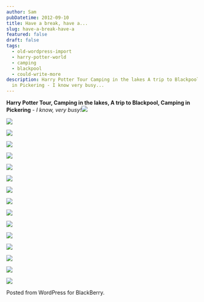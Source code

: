 ```yaml
---
author: Sam
pubDatetime: 2012-09-10
title: Have a break, have a...
slug: have-a-break-have-a
featured: false
draft: false
tags:
  - old-wordpress-import
  - harry-potter-world
  - camping
  - blackpool
  - could-write-more
description: Harry Potter Tour Camping in the lakes A trip to Blackpool Camping
  in Pickering - I know very busy...
---
```

**Harry Potter Tour, Camping in the lakes, A trip to Blackpool, Camping in Pickering** - _I know, very busy!_[![](https://blog.bonxy.net/wp-content/uploads/2012/09/IMG-20120909-00383.jpg)](https://blog.bonxy.net/wp-content/uploads/2012/09/IMG-20120909-00383.jpg)

[![](https://blog.bonxy.net/wp-content/uploads/2012/09/IMG-20120910-00386.jpg)](https://blog.bonxy.net/wp-content/uploads/2012/09/IMG-20120910-00386.jpg)

[![](https://blog.bonxy.net/wp-content/uploads/2012/09/IMG-20120910-00387.jpg)](https://blog.bonxy.net/wp-content/uploads/2012/09/IMG-20120910-00387.jpg)

[![](https://blog.bonxy.net/wp-content/uploads/2012/09/IMG-20120910-00388.jpg)](https://blog.bonxy.net/wp-content/uploads/2012/09/IMG-20120910-00388.jpg)

[![](https://blog.bonxy.net/wp-content/uploads/2012/09/Three-Rivers-20120910-00389.jpg)](https://blog.bonxy.net/wp-content/uploads/2012/09/Three-Rivers-20120910-00389.jpg)

[![](https://blog.bonxy.net/wp-content/uploads/2012/09/Three-Rivers-20120910-00390.jpg)](https://blog.bonxy.net/wp-content/uploads/2012/09/Three-Rivers-20120910-00390.jpg)

[![](https://blog.bonxy.net/wp-content/uploads/2012/09/IMG-20120910-00391.jpg)](https://blog.bonxy.net/wp-content/uploads/2012/09/IMG-20120910-00391.jpg)

[![](https://blog.bonxy.net/wp-content/uploads/2012/09/Three-Rivers-20120910-00392.jpg)](https://blog.bonxy.net/wp-content/uploads/2012/09/Three-Rivers-20120910-00392.jpg)

[![](https://blog.bonxy.net/wp-content/uploads/2012/09/Three-Rivers-20120910-00393.jpg)](https://blog.bonxy.net/wp-content/uploads/2012/09/Three-Rivers-20120910-00393.jpg)

[![](https://blog.bonxy.net/wp-content/uploads/2012/09/Three-Rivers-20120910-00394.jpg)](https://blog.bonxy.net/wp-content/uploads/2012/09/Three-Rivers-20120910-00394.jpg)

[![](https://blog.bonxy.net/wp-content/uploads/2012/09/IMG-20120911-00400.jpg)](https://blog.bonxy.net/wp-content/uploads/2012/09/IMG-20120911-00400.jpg)

[![](https://blog.bonxy.net/wp-content/uploads/2012/09/Eden-20120912-00402.jpg)](https://blog.bonxy.net/wp-content/uploads/2012/09/Eden-20120912-00402.jpg)

[![](https://blog.bonxy.net/wp-content/uploads/2012/09/IMG-20120912-00404.jpg)](https://blog.bonxy.net/wp-content/uploads/2012/09/IMG-20120912-00404.jpg)

[![](https://blog.bonxy.net/wp-content/uploads/2012/09/Blackpool-20120912-00406.jpg)](https://blog.bonxy.net/wp-content/uploads/2012/09/Blackpool-20120912-00406.jpg)

[![](https://blog.bonxy.net/wp-content/uploads/2012/09/Blackpool-20120912-00408.jpg)](https://blog.bonxy.net/wp-content/uploads/2012/09/Blackpool-20120912-00408.jpg)

[![](https://blog.bonxy.net/wp-content/uploads/2012/09/IMG-20120915-00415.jpg)](https://blog.bonxy.net/wp-content/uploads/2012/09/IMG-20120915-00415.jpg)

Posted from WordPress for BlackBerry.